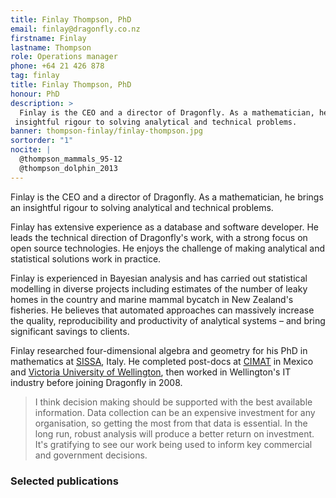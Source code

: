 ```yaml
---
title: Finlay Thompson, PhD
email: finlay@dragonfly.co.nz
firstname: Finlay
lastname: Thompson
role: Operations manager
phone: +64 21 426 878
tag: finlay
title: Finlay Thompson, PhD
honour: PhD
description: >
  Finlay is the CEO and a director of Dragonfly. As a mathematician, he brings an
 insightful rigour to solving analytical and technical problems.
banner: thompson-finlay/finlay-thompson.jpg
sortorder: "1"
nocite: |
  @thompson_mammals_95-12
  @thompson_dolphin_2013
---
```


Finlay is the CEO and a director of Dragonfly. As a mathematician, he brings an
 insightful rigour to solving analytical and technical problems.

<!--more-->

Finlay has extensive experience as a database and software developer. He leads
the technical direction of Dragonfly's work, with a strong focus on open source
technologies. He enjoys the challenge of making analytical and
statistical solutions work in practice.

Finlay is experienced in Bayesian analysis and has carried out statistical
modelling in diverse projects including estimates of the number of leaky
 homes in the country and marine mammal bycatch in New Zealand's
 fisheries. He believes that automated approaches can massively increase the
 quality, reproducibility and productivity of analytical systems – and bring
  significant savings to clients.

Finlay researched four-dimensional algebra and geometry for his PhD in
mathematics at [SISSA](http://sissa.it), Italy. He completed post-docs at [CIMAT](http://www.cimat.mx/) in Mexico
and [Victoria University of Wellington](http://www.victoria.ac.nz/sms),
then worked in Wellington's IT industry before joining Dragonfly in 2008.

> I think decision making should be supported with the best available
> information. Data collection can be an expensive
> investment for any organisation, so getting the most from that data
> is essential. In the long run, robust analysis will produce a better return on
> investment. It's gratifying to see our work being used to inform key commercial and
> government decisions.

### Selected publications
